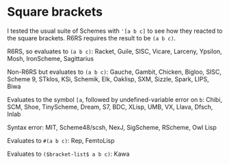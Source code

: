 # Square brackets

I tested the usual suite of Schemes with `'[a b c]`
to see how they reacted to the square brackets.
R6RS requires the result to be `(a b c)`.

R6RS, so evaluates to `(a b c)`: Racket, Guile, SISC,
Vicare, Larceny, Ypsilon, Mosh, IronScheme, Sagittarius

Non-R6RS but evaluates to `(a b c)`: Gauche, Gambit, Chicken, Bigloo, SISC,
Scheme 9, STklos, KSi, Schemik, Elk, Oaklisp,
SXM, Sizzle, Spark, LIPS, Biwa

Evaluates to the symbol `[a`, followed by undefined-variable error on `b`:
Chibi, SCM, Shoe, TinyScheme, Dream, S7, BDC, XLisp, UMB, VX, Llava, Dfsch, Inlab

Syntax error: MIT, Scheme48/scsh, NexJ, SigScheme, RScheme, Owl Lisp

Evaluates to `#(a b c)`: Rep, FemtoLisp

Evaluates to `($bracket-list$ a b c)`: Kawa
